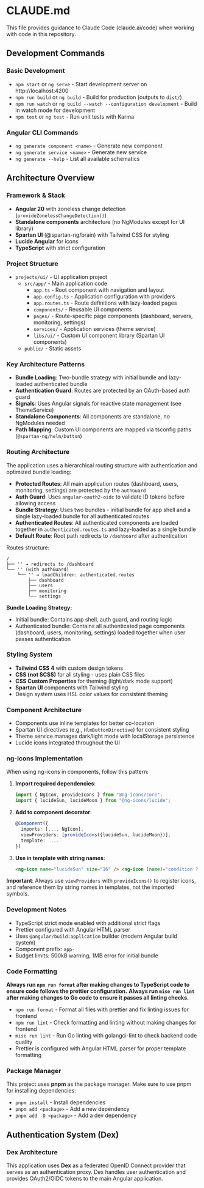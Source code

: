 # CLAUDE.md

This file provides guidance to Claude Code (claude.ai/code) when working with code in this repository.

## Development Commands

### Basic Development

- `npm start` or `ng serve` - Start development server on http://localhost:4200
- `npm run build` or `ng build` - Build for production (outputs to `dist/`)
- `npm run watch` or `ng build --watch --configuration development` - Build in watch mode for development
- `npm test` or `ng test` - Run unit tests with Karma

### Angular CLI Commands

- `ng generate component <name>` - Generate new component
- `ng generate service <name>` - Generate new service
- `ng generate --help` - List all available schematics

## Architecture Overview

### Framework & Stack

- **Angular 20** with zoneless change detection (`provideZonelessChangeDetection()`)
- **Standalone components** architecture (no NgModules except for UI library)
- **Spartan UI** (@spartan-ng/brain) with Tailwind CSS for styling
- **Lucide Angular** for icons
- **TypeScript** with strict configuration

### Project Structure

- `projects/ui/` - UI application project
  - `src/app/` - Main application code
    - `app.ts` - Root component with navigation and layout
    - `app.config.ts` - Application configuration with providers
    - `app.routes.ts` - Route definitions with lazy-loaded pages
    - `components/` - Reusable UI components
    - `pages/` - Route-specific page components (dashboard, servers, monitoring, settings)
    - `services/` - Application services (theme service)
    - `libs/ui/` - Custom UI component library (Spartan UI components)
  - `public/` - Static assets

### Key Architecture Patterns

- **Bundle Loading**: Two-bundle strategy with initial bundle and lazy-loaded authenticated bundle
- **Authentication Guard**: Routes are protected by an OAuth-based auth guard
- **Signals**: Uses Angular signals for reactive state management (see ThemeService)
- **Standalone Components**: All components are standalone, no NgModules needed
- **Path Mapping**: Custom UI components are mapped via tsconfig paths (`@spartan-ng/helm/button`)

### Routing Architecture

The application uses a hierarchical routing structure with authentication and optimized bundle loading:

- **Protected Routes**: All main application routes (dashboard, users, monitoring, settings) are protected by the `authGuard`
- **Auth Guard**: Uses `angular-oauth2-oidc` to validate ID tokens before allowing access
- **Bundle Strategy**: Uses two bundles - initial bundle for app shell and a single lazy-loaded bundle for all authenticated routes
- **Authenticated Routes**: All authenticated components are loaded together in `authenticated.routes.ts` and lazy-loaded as a single bundle
- **Default Route**: Root path redirects to `/dashboard` after authentication

Routes structure:

```
/
├── '' → redirects to /dashboard
└── '' (with authGuard)
    └── '' → loadChildren: authenticated.routes
        ├── dashboard
        ├── users
        ├── monitoring
        └── settings
```

**Bundle Loading Strategy:**

- Initial bundle: Contains app shell, auth guard, and routing logic
- Authenticated bundle: Contains all authenticated page components (dashboard, users, monitoring, settings) loaded together when user passes authentication

### Styling System

- **Tailwind CSS 4** with custom design tokens
- **CSS (not SCSS)** for all styling - uses plain CSS files
- **CSS Custom Properties** for theming (light/dark mode support)
- **Spartan UI** components with Tailwind styling
- Design system uses HSL color values for consistent theming

### Component Architecture

- Components use inline templates for better co-location
- Spartan UI directives (e.g., `HlmButtonDirective`) for consistent styling
- Theme service manages dark/light mode with localStorage persistence
- Lucide icons integrated throughout the UI

### ng-icons Implementation

When using ng-icons in components, follow this pattern:

1. **Import required dependencies**:

   ```typescript
   import { NgIcon, provideIcons } from "@ng-icons/core";
   import { lucideSun, lucideMoon } from "@ng-icons/lucide";
   ```

2. **Add to component decorator**:

   ```typescript
   @Component({
     imports: [..., NgIcon],
     viewProviders: [provideIcons({lucideSun, lucideMoon})],
     template: `...`
   })
   ```

3. **Use in template with string names**:
   ```html
   <ng-icon name="lucideSun" size="16" /> <ng-icon [name]="condition ? 'lucideSun' : 'lucideMoon'" />
   ```

**Important**: Always use `viewProviders` with `provideIcons()` to register icons, and reference them by string names in templates, not the imported symbols.

### Development Notes

- TypeScript strict mode enabled with additional strict flags
- Prettier configured with Angular HTML parser
- Uses `@angular/build:application` builder (modern Angular build system)
- Component prefix: `app-`
- Budget limits: 500kB warning, 1MB error for initial bundle

### Code Formatting

**Always run `npm run format` after making changes to TypeScript code to ensure code follows the prettier configuration.**
**Always run `mise run lint` after making changes to Go code to ensure it passes all linting checks.**

- `npm run format` - Format all files with prettier and fix linting issues for frontend
- `npm run lint` - Check formatting and linting without making changes for frontend
- `mise run lint` - Run Go linting with golangci-lint to check backend code quality
- Prettier is configured with Angular HTML parser for proper template formatting

### Package Manager

This project uses **pnpm** as the package manager. Make sure to use pnpm for installing dependencies:

- `pnpm install` - Install dependencies
- `pnpm add <package>` - Add a new dependency
- `pnpm add -D <package>` - Add a dev dependency

## Authentication System (Dex)

### Dex Architecture

This application uses **Dex** as a federated OpenID Connect provider that serves as an authentication proxy. Dex handles user authentication and provides OAuth2/OIDC tokens to the main Angular application.
